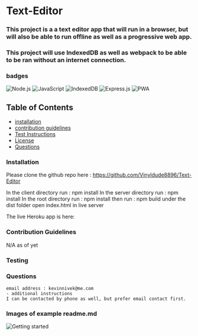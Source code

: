 # Text-Editor

### This project is a a text editor app that will run in a browser, but will also be able to run offline as well as a progressive web app. 

### This project will use IndexedDB as well as webpack to be able to be ran without an internet connection.

### badges
![Node.js](https://img.shields.io/badge/Nodejs-License-blue)
![JavaScript](https://img.shields.io/badge/JavaScript-License-yellowgreen)
![IndexedDB](https://img.shields.io/badge/IndexedDB-License-lightgrey)
![Express.js](https://img.shields.io/badge/Express.js-License-lightblue)
![PWA](https://img.shields.io/badge/PAW-License-yellowgreen)

## Table of Contents

- [installation](#installation)
- [contribution guidelines](#contribution)
- [Test Instructions](#testing)
- [License](#license)
- [Questions](#questions)

### Installation
Please clone the github repo here :
https://github.com/Vinyldude8896/Text-Editor

In the client directory run : npm install
In the server directory run : npm install
In the root directory run : npm install 
    then run : npm build
under the dist folder open index.html in live server

The live Heroku app is here:



### Contribution Guidelines
N/A as of yet
### Testing

### Questions
    email address : kevinnivek@me.com
    - additional instructions 
    I can be contacted by phone as well, but prefer email contact first.

### Images of example readme.md

<img src="./Assets/Just Another Text Editor.jpg" alt="Getting started">

####